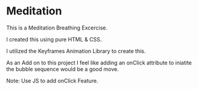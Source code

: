 # Meditation

This is a Meditation Breathing Excercise.

I created this using pure HTML & CSS. 

I utilized the Keyframes Animation Library to create this. 

As an Add on to this project I feel like adding an onClick attribute to iniatite the bubble sequence would be a good move. 

Note: Use JS to add onClick Feature. 
